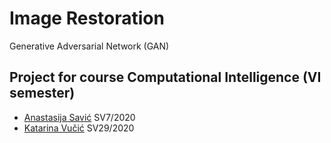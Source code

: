 # Image Restoration

Generative Adversarial Network (GAN)

## Project for course Computational Intelligence (VI semester)

- [Anastasija Savić](https://github.com/savic-a) SV7/2020
- [Katarina Vučić](https://github.com/kaca01) SV29/2020
